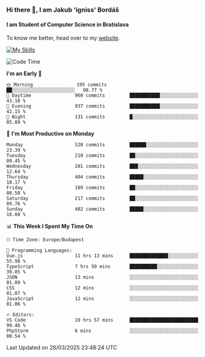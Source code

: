 ### Hi there 👋, I am Jakub 'igniss' Bordáš

#### I am Student of Computer Science in Bratislava
To know me better, head over to my [website](https://bordas.sk).

[![My Skills](https://skillicons.dev/icons?i=js,typescript,html,css,figma,svelte,vue,next,postgresql,nest,express,nodejs)](https://bordas.sk)


<!--START_SECTION:waka-->
![Code Time](http://img.shields.io/badge/Code%20Time-1%2C765%20hrs%2046%20mins-blue)

**I'm an Early 🐤** 

```text
🌞 Morning                195 commits         ██░░░░░░░░░░░░░░░░░░░░░░░   08.77 % 
🌆 Daytime                960 commits         ███████████░░░░░░░░░░░░░░   43.18 % 
🌃 Evening                937 commits         ███████████░░░░░░░░░░░░░░   42.15 % 
🌙 Night                  131 commits         █░░░░░░░░░░░░░░░░░░░░░░░░   05.89 % 
```
📅 **I'm Most Productive on Monday** 

```text
Monday                   520 commits         ██████░░░░░░░░░░░░░░░░░░░   23.39 % 
Tuesday                  210 commits         ██░░░░░░░░░░░░░░░░░░░░░░░   09.45 % 
Wednesday                281 commits         ███░░░░░░░░░░░░░░░░░░░░░░   12.64 % 
Thursday                 404 commits         █████░░░░░░░░░░░░░░░░░░░░   18.17 % 
Friday                   189 commits         ██░░░░░░░░░░░░░░░░░░░░░░░   08.50 % 
Saturday                 217 commits         ██░░░░░░░░░░░░░░░░░░░░░░░   09.76 % 
Sunday                   402 commits         █████░░░░░░░░░░░░░░░░░░░░   18.08 % 
```


📊 **This Week I Spent My Time On** 

```text
🕑︎ Time Zone: Europe/Budapest

💬 Programming Languages: 
Vue.js                   11 hrs 13 mins      ██████████████░░░░░░░░░░░   55.98 % 
TypeScript               7 hrs 50 mins       ██████████░░░░░░░░░░░░░░░   39.05 % 
JSON                     13 mins             ░░░░░░░░░░░░░░░░░░░░░░░░░   01.09 % 
CSS                      12 mins             ░░░░░░░░░░░░░░░░░░░░░░░░░   01.07 % 
JavaScript               12 mins             ░░░░░░░░░░░░░░░░░░░░░░░░░   01.06 % 

🔥 Editors: 
VS Code                  19 hrs 57 mins      █████████████████████████   99.46 % 
PhpStorm                 6 mins              ░░░░░░░░░░░░░░░░░░░░░░░░░   00.54 % 
```


 Last Updated on 28/03/2025 23:48:24 UTC
<!--END_SECTION:waka-->

